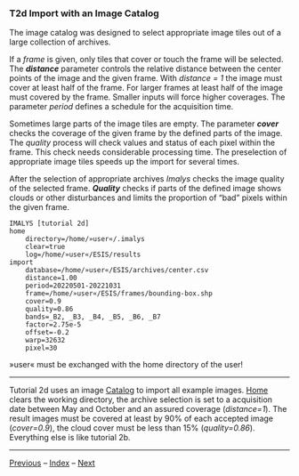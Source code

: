 ### T2d	Import with an Image Catalog

The image catalog was designed to select appropriate image tiles out of a large collection of archives. 

If a *frame* is given, only tiles that cover or touch the frame will be selected. The ***distance*** parameter controls the relative distance between the center points of the image and the given frame. With *distance = 1* the image must cover at least half of the frame. For larger frames at least half of the image must covered by the frame. Smaller inputs will force higher coverages. The parameter *period* defines a schedule for the acquisition time. 

Sometimes large parts of the image tiles are empty. The parameter ***cover*** checks the coverage of the given frame by the defined parts of the image. The *quality* process will check values and status of each pixel within the frame. This check needs considerable processing time. The preselection of appropriate image tiles speeds up the import for several times.

After the selection of appropriate archives *Imalys* checks the image quality of the selected frame. ***Quality*** checks if parts of the defined image shows clouds or other disturbances and limits the proportion of “bad” pixels within the given frame.

```
IMALYS [tutorial 2d]
home
	directory=/home/»user«/.imalys
	clear=true
	log=/home/»user«/ESIS/results
import
	database=/home/»user«/ESIS/archives/center.csv
	distance=1.00
	period=20220501-20221031
	frame=/home/»user«/ESIS/frames/bounding-box.shp
	cover=0.9
	quality=0.86
	bands=_B2, _B3, _B4, _B5, _B6, _B7
	factor=2.75e-5
	offset=-0.2
	warp=32632
	pixel=30
```

»user« must be exchanged with the home directory of the user!

---

Tutorial 2d	uses an image [Catalog](../manual/2_Catalog.md) to import all example images. [Home](../manual/1_Home.md) clears the working directory, the archive selection is set to a acquisition date between May and October and an assured coverage (*distance=1*). The result images must be covered at least by 90% of each accepted image (*cover=0.9*), the cloud cover must be less than 15% (*quality=0.86*). Everything else is like tutorial 2b.

-----

[Previous](2c_Catalog.md) – [Index](Index.md) – [Next](2e_Optimize.md)
